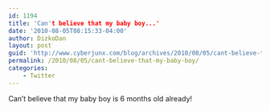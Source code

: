 ```yaml
---
id: 1194
title: 'Can't believe that my baby boy...'
date: '2010-08-05T08:15:33-04:00'
author: DizkoDan
layout: post
guid: 'http://www.cyberjunx.com/blog/archives/2010/08/05/cant-believe-that-my-baby-boy/'
permalink: /2010/08/05/cant-believe-that-my-baby-boy/
categories:
    - Twitter
---
```


Can’t believe that my baby boy is 6 months old already!